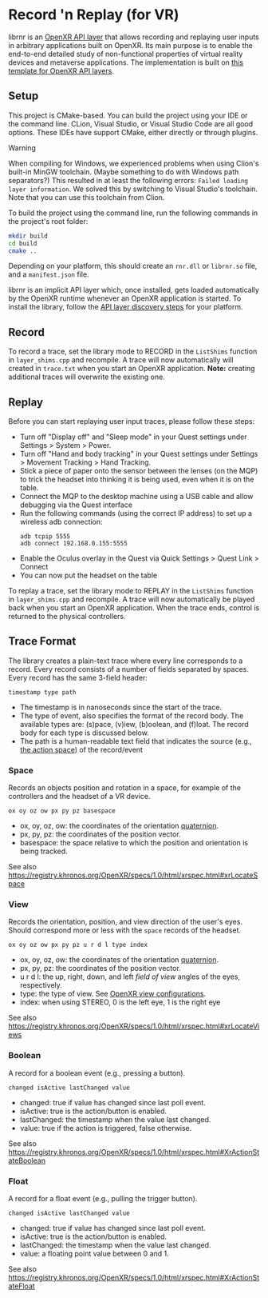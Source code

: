 # Record 'n Replay (for VR)

librnr is an [OpenXR API layer](https://www.khronos.org/registry/OpenXR/specs/1.0/html/xrspec.html#api-layers) that allows recording and replaying user inputs in arbitrary applications built on OpenXR. Its main purpose is to enable the end-to-end detailed study of non-functional properties of virtual reality devices and metaverse applications.
The implementation is built on [this template for OpenXR API layers](https://github.com/Ybalrid/OpenXR-API-Layer-Template).

## Setup

This project is CMake-based.
You can build the project using your IDE or the command line.
CLion, Visual Studio, or Visual Studio Code are all good options.
These IDEs have support CMake, either directly or through plugins.

> [!WARNING]
> When compiling for Windows, we experienced problems when using Clion's built-in MinGW toolchain.
> (Maybe something to do with Windows path separators?)
> This resulted in at least the following errors: `Failed loading layer information`.
> We solved this by switching to Visual Studio's toolchain. Note that you can use this toolchain from Clion.

To build the project using the command line, run the following commands in the project's root folder:

```bash
mkdir build
cd build
cmake ..
```

Depending on your platform, this should create an `rnr.dll` or `librnr.so` file, and a `manifest.json` file.

librnr is an implicit API layer which, once installed, gets loaded automatically by the OpenXR runtime whenever an OpenXR application is started.
To install the library, follow the [API layer discovery steps](https://registry.khronos.org/OpenXR/specs/1.0/loader.html#desktop-api-layer-discovery) for your platform. 

## Record

To record a trace, set the library mode to RECORD in the `ListShims` function in `layer_shims.cpp` and recompile.
A trace will now automatically will created in `trace.txt` when you start an OpenXR application.
**Note:** creating additional traces will overwrite the existing one.

## Replay

Before you can start replaying user input traces, please follow these steps:

- Turn off "Display off" and "Sleep mode" in your Quest settings under Settings > System > Power.
- Turn off "Hand and body tracking" in your Quest settings under Settings > Movement Tracking > Hand Tracking.
- Stick a piece of paper onto the sensor between the lenses (on the MQP) to trick the headset into thinking it is being used, even when it is on the table.
- Connect the MQP to the desktop machine using a USB cable and allow debugging via the Quest interface
- Run the following commands (using the correct IP address) to set up a wireless adb connection:
  ```
  adb tcpip 5555
  adb connect 192.168.0.155:5555
  ```
- Enable the Oculus overlay in the Quest via Quick Settings > Quest Link > Connect
- You can now put the headset on the table

To replay a trace, set the library mode to REPLAY in the `ListShims` function in `layer_shims.cpp` and recompile.
A trace will now automatically be played back when you start an OpenXR application.
When the trace ends, control is returned to the physical controllers.

## Trace Format

The library creates a plain-text trace where every line corresponds to a record.
Every record consists of a number of fields separated by spaces.
Every record has the same 3-field header:

```
timestamp type path
```

- The timestamp is in nanoseconds since the start of the trace.
- The type of event, also specifies the format of the record body. The available types are: (s)pace, (v)iew, (b)oolean, and (f)loat. The record body for each type is discussed below.
- The path is a human-readable text field that indicates the source (e.g., [the action space](https://registry.khronos.org/OpenXR/specs/1.0/html/xrspec.html#_action_spaces)) of the record/event 

### Space

Records an objects position and rotation in a space, for example of the controllers and the headset of a VR device.

```
ox oy oz ow px py pz basespace
```

- ox, oy, oz, ow: the coordinates of the orientation [quaternion](https://docs.unity3d.com/Manual/QuaternionAndEulerRotationsInUnity.html).
- px, py, pz: the coordinates of the position vector.
- basespace: the space relative to which the position and orientation is being tracked.

See also https://registry.khronos.org/OpenXR/specs/1.0/html/xrspec.html#xrLocateSpace

### View

Records the orientation, position, and view direction of the user's eyes. Should correspond more or less with the `space` records of the headset.

```
ox oy oz ow px py pz u r d l type index
```

- ox, oy, oz, ow: the coordinates of the orientation [quaternion](https://docs.unity3d.com/Manual/QuaternionAndEulerRotationsInUnity.html).
- px, py, pz: the coordinates of the position vector.
- u r d l: the up, right, down, and left *field of view* angles of the eyes, respectively.
- type: the type of view. See [OpenXR view configurations](https://registry.khronos.org/OpenXR/specs/1.0/html/xrspec.html#view_configuration_type).
- index: when using STEREO, 0 is the left eye, 1 is the right eye

See also https://registry.khronos.org/OpenXR/specs/1.0/html/xrspec.html#xrLocateViews

### Boolean

A record for a boolean event (e.g., pressing a button).

```
changed isActive lastChanged value
```

- changed: true if value has changed since last poll event.
- isActive: true is the action/button is enabled.
- lastChanged: the timestamp when the value last changed.
- value: true if the action is triggered, false otherwise.

See also https://registry.khronos.org/OpenXR/specs/1.0/html/xrspec.html#XrActionStateBoolean

### Float

A record for a float event (e.g., pulling the trigger button).

```
changed isActive lastChanged value
```

- changed: true if value has changed since last poll event.
- isActive: true is the action/button is enabled.
- lastChanged: the timestamp when the value last changed.
- value: a floating point value between 0 and 1.

See also https://registry.khronos.org/OpenXR/specs/1.0/html/xrspec.html#XrActionStateFloat
